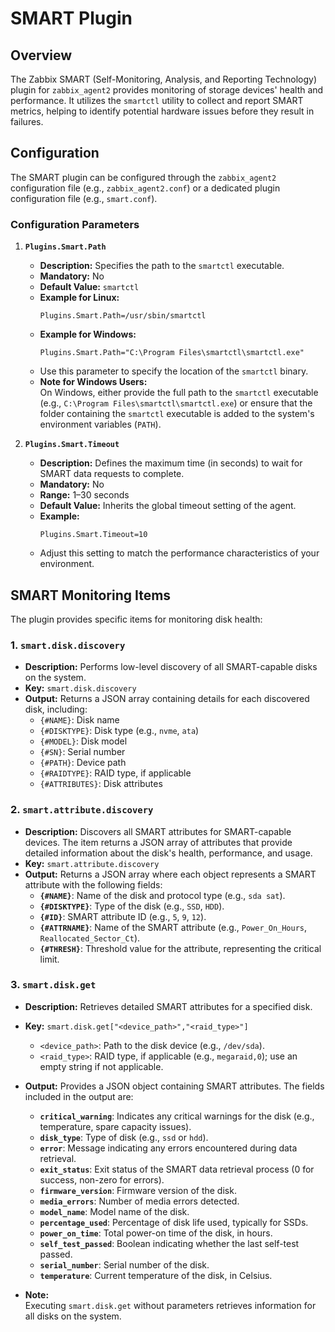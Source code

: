 # SMART Plugin

## Overview

The Zabbix SMART (Self-Monitoring, Analysis, and Reporting Technology) plugin for `zabbix_agent2` provides monitoring of storage devices' health and performance. It utilizes the `smartctl` utility to collect and report SMART metrics, helping to identify potential hardware issues before they result in failures.

## Configuration

The SMART plugin can be configured through the `zabbix_agent2` configuration file (e.g., `zabbix_agent2.conf`) or a dedicated plugin configuration file (e.g., `smart.conf`).

### Configuration Parameters

1. **`Plugins.Smart.Path`**
   - **Description:** Specifies the path to the `smartctl` executable.
   - **Mandatory:** No
   - **Default Value:** `smartctl`
   - **Example for Linux:**
     ```plaintext
     Plugins.Smart.Path=/usr/sbin/smartctl
     ```
   - **Example for Windows:**
     ```plaintext
     Plugins.Smart.Path="C:\Program Files\smartctl\smartctl.exe"
     ```
   - Use this parameter to specify the location of the `smartctl` binary.
   - **Note for Windows Users:**  
     On Windows, either provide the full path to the `smartctl` executable (e.g., `C:\Program Files\smartctl\smartctl.exe`) or ensure that the folder containing the `smartctl` executable is added to the system's environment variables (`PATH`).


2. **`Plugins.Smart.Timeout`**
   - **Description:** Defines the maximum time (in seconds) to wait for SMART data requests to complete.
   - **Mandatory:** No
   - **Range:** 1–30 seconds
   - **Default Value:** Inherits the global timeout setting of the agent.
   - **Example:**
     ```plaintext
     Plugins.Smart.Timeout=10
     ```
   - Adjust this setting to match the performance characteristics of your environment.

## SMART Monitoring Items

The plugin provides specific items for monitoring disk health:

### 1. **`smart.disk.discovery`**
- **Description:** Performs low-level discovery of all SMART-capable disks on the system.
- **Key:** `smart.disk.discovery`
- **Output:** Returns a JSON array containing details for each discovered disk, including:
  - `{#NAME}`: Disk name
  - `{#DISKTYPE}`: Disk type (e.g., `nvme`, `ata`)
  - `{#MODEL}`: Disk model
  - `{#SN}`: Serial number
  - `{#PATH}`: Device path
  - `{#RAIDTYPE}`: RAID type, if applicable
  - `{#ATTRIBUTES}`: Disk attributes

### 2. **`smart.attribute.discovery`**
- **Description:** Discovers all SMART attributes for SMART-capable devices. The item returns a JSON array of attributes that provide detailed information about the disk's health, performance, and usage.
- **Key:** `smart.attribute.discovery`
- **Output:** Returns a JSON array where each object represents a SMART attribute with the following fields:
  - **`{#NAME}`**: Name of the disk and protocol type (e.g., `sda sat`).
  - **`{#DISKTYPE}`**: Type of the disk (e.g., `SSD`, `HDD`).
  - **`{#ID}`**: SMART attribute ID (e.g., `5`, `9`, `12`).
  - **`{#ATTRNAME}`**: Name of the SMART attribute (e.g., `Power_On_Hours`, `Reallocated_Sector_Ct`).
  - **`{#THRESH}`**: Threshold value for the attribute, representing the critical limit.

### 3. **`smart.disk.get`**

- **Description:** Retrieves detailed SMART attributes for a specified disk.

- **Key:** `smart.disk.get["<device_path>","<raid_type>"]`
  - `<device_path>`: Path to the disk device (e.g., `/dev/sda`).
  - `<raid_type>`: RAID type, if applicable (e.g., `megaraid,0`); use an empty string if not applicable.

- **Output:** Provides a JSON object containing SMART attributes. The fields included in the output are:
  - **`critical_warning`**: Indicates any critical warnings for the disk (e.g., temperature, spare capacity issues).
  - **`disk_type`**: Type of disk (e.g., `ssd` or `hdd`).
  - **`error`**: Message indicating any errors encountered during data retrieval.
  - **`exit_status`**: Exit status of the SMART data retrieval process (0 for success, non-zero for errors).
  - **`firmware_version`**: Firmware version of the disk.
  - **`media_errors`**: Number of media errors detected.
  - **`model_name`**: Model name of the disk.
  - **`percentage_used`**: Percentage of disk life used, typically for SSDs.
  - **`power_on_time`**: Total power-on time of the disk, in hours.
  - **`self_test_passed`**: Boolean indicating whether the last self-test passed.
  - **`serial_number`**: Serial number of the disk.
  - **`temperature`**: Current temperature of the disk, in Celsius.

- **Note:**  
  Executing `smart.disk.get` without parameters retrieves information for all disks on the system.
